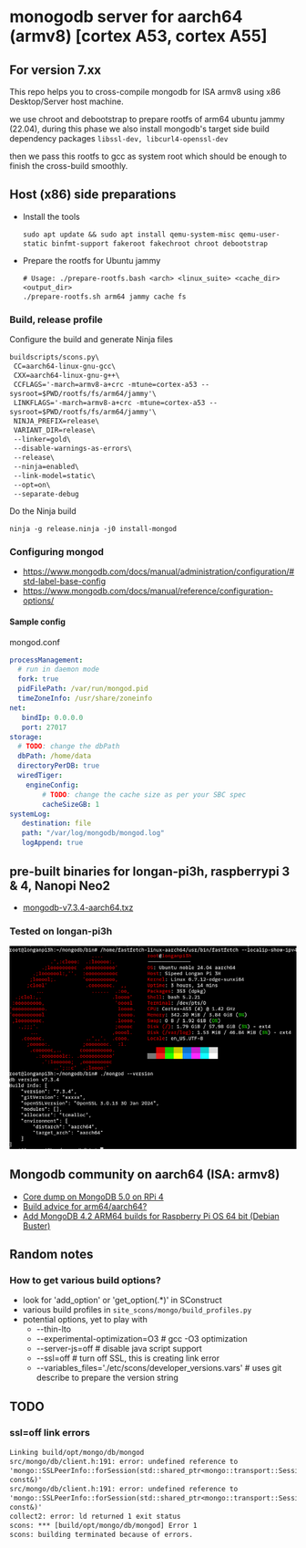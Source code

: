 # monogodb server for aarch64 (armv8) [cortex A53, cortex A55]

## For version 7.xx

This repo helps you to cross-compile mongodb for ISA armv8 using x86 Desktop/Server host machine.

we use chroot and debootstrap to prepare rootfs of arm64 ubuntu jammy (22.04), during this phase we also install mongodb's target side build dependency packages
`libssl-dev, libcurl4-openssl-dev`

then we pass this rootfs to gcc as system root which should be enough to finish the cross-build smoothly.

## Host (x86) side preparations

- Install the tools
  ```
  sudo apt update && sudo apt install qemu-system-misc qemu-user-static binfmt-support fakeroot fakechroot chroot debootstrap
  ```
- Prepare the rootfs for Ubuntu jammy
  ```shell
  # Usage: ./prepare-rootfs.bash <arch> <linux_suite> <cache_dir> <output_dir>
  ./prepare-rootfs.sh arm64 jammy cache fs
  ```

### Build, release profile

Configure the build and generate Ninja files
```
buildscripts/scons.py\
 CC=aarch64-linux-gnu-gcc\
 CXX=aarch64-linux-gnu-g++\
 CCFLAGS='-march=armv8-a+crc -mtune=cortex-a53 --sysroot=$PWD/rootfs/fs/arm64/jammy'\
 LINKFLAGS='-march=armv8-a+crc -mtune=cortex-a53 --sysroot=$PWD/rootfs/fs/arm64/jammy'\
 NINJA_PREFIX=release\
 VARIANT_DIR=release\
 --linker=gold\
 --disable-warnings-as-errors\
 --release\
 --ninja=enabled\
 --link-model=static\
 --opt=on\
 --separate-debug
```

Do the Ninja build
```
ninja -g release.ninja -j0 install-mongod
```

### Configuring mongod
- https://www.mongodb.com/docs/manual/administration/configuration/#std-label-base-config
- https://www.mongodb.com/docs/manual/reference/configuration-options/

#### Sample config
mongod.conf
```yaml
processManagement:
  # run in daemon mode
  fork: true
  pidFilePath: /var/run/mongod.pid
  timeZoneInfo: /usr/share/zoneinfo
net:
   bindIp: 0.0.0.0
   port: 27017
storage:
  # TODO: change the dbPath
  dbPath: /home/data
  directoryPerDB: true
  wiredTiger:
    engineConfig:
        # TODO: change the cache size as per your SBC spec
        cacheSizeGB: 1
systemLog:
   destination: file
   path: "/var/log/mongodb/mongod.log"
   logAppend: true
```

## pre-built binaries for longan-pi3h, raspberrypi 3 & 4, Nanopi Neo2
- [mongodb-v7.3.4-aarch64.txz](https://github.com/123swk123/mongodb-armv8-a/releases/download/v7.3.4-alpha/mongodb-v7.3.4-aarch64.txz)

### Tested on longan-pi3h
![running @ longan-pi3h](docs/longan-pi3h.png)

## Mongodb community on aarch64 (ISA: armv8)
- [Core dump on MongoDB 5.0 on RPi 4](https://www.mongodb.com/community/forums/t/core-dump-on-mongodb-5-0-on-rpi-4/115291)
- [Build advice for arm64/aarch64?](https://www.mongodb.com/community/forums/t/build-advice-for-arm64-aarch64/16736)
- [Add MongoDB 4.2 ARM64 builds for Raspberry Pi OS 64 bit (Debian Buster)](https://www.mongodb.com/community/forums/t/add-mongodb-4-2-arm64-builds-for-raspberry-pi-os-64-bit-debian-buster/5046)

## Random notes
### How to get various build options?
- look for 'add_option' or 'get_option\(.*\)' in SConstruct
- various build profiles in `site_scons/mongo/build_profiles.py`
- potential options, yet to play with
	- --thin-lto
	- --experimental-optimization=O3 # gcc -O3 optimization
	- --server-js=off # disable java script support
	- --ssl=off # turn off SSL, this is creating link error
 	- --variables_files='./etc/scons/developer_versions.vars' # uses git describe to prepare the version string

## TODO
### ssl=off link errors
```
Linking build/opt/mongo/db/mongod
src/mongo/db/client.h:191: error: undefined reference to 'mongo::SSLPeerInfo::forSession(std::shared_ptr<mongo::transport::Session> const&)'
src/mongo/db/client.h:191: error: undefined reference to 'mongo::SSLPeerInfo::forSession(std::shared_ptr<mongo::transport::Session> const&)'
collect2: error: ld returned 1 exit status
scons: *** [build/opt/mongo/db/mongod] Error 1
scons: building terminated because of errors.
```
